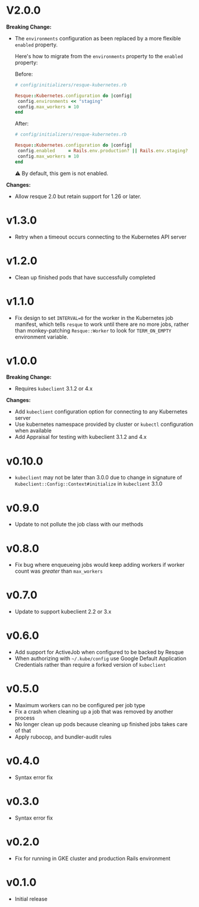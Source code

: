 # V2.0.0
**Breaking Change:**
- The `environments` configuration as been replaced by a more flexible `enabled` property.

  Here's how to migrate from the `environments` property to the `enabled` property:

  Before:
  ```ruby
  # config/initializers/resque-kubernetes.rb

  Resque::Kubernetes.configuration do |config|
   config.environments << "staging"
   config.max_workers = 10
  end
  ```

  After:
  ```ruby
  # config/initializers/resque-kubernetes.rb

  Resque::Kubernetes.configuration do |config|
   config.enabled     = Rails.env.production? || Rails.env.staging?
   config.max_workers = 10
  end
  ```

  ⚠️ By default, this gem is not enabled.

**Changes:**
- Allow resque 2.0 but retain support for 1.26 or later.

# v1.3.0
- Retry when a timeout occurs connecting to the Kubernetes API server

# v1.2.0
- Clean up finished pods that have successfully completed

# v1.1.0
- Fix design to set `INTERVAL=0` for the worker in the Kubernetes
  job manifest, which tells `resque` to work until there are no more jobs,
  rather than monkey-patching `Resque::Worker` to look for `TERM_ON_EMPTY`
  environment variable.

# v1.0.0
**Breaking Change:**
- Requires `kubeclient` 3.1.2 or 4.x

**Changes:**
- Add `kubeclient` configuration option for connecting to any Kubernetes server
- Use kubernetes namespace provided by cluster or `kubectl` configuration when available
- Add Appraisal for testing with kubeclient 3.1.2 and 4.x

# v0.10.0
- `kubeclient` may not be later than 3.0.0 due to change in signature of `Kubeclient::Config::Context#initialize`
  in `kubeclient` 3.1.0

# v0.9.0
- Update to not pollute the job class with our methods

# v0.8.0
- Fix bug where enqueueing jobs would keep adding workers if worker count
  was _greater_ than `max_workers`

# v0.7.0
- Update to support kubeclient 2.2 or 3.x

# v0.6.0
- Add support for ActiveJob when configured to be backed by Resque
- When authorizing with `~/.kube/config` use Google Default Application Credentials rather than require a
  forked version of `kubeclient`

# v0.5.0
- Maximum workers can no be configured per job type
- Fix a crash when cleaning up a job that was removed by another process
- No longer clean up pods because cleaning up finished jobs takes care of that
- Apply rubocop, and bundler-audit rules

# v0.4.0
- Syntax error fix

# v0.3.0
- Syntax error fix

# v0.2.0
- Fix for running in GKE cluster and production Rails environment

# v0.1.0
- Initial release
